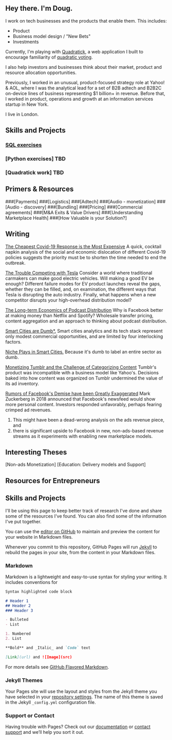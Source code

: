 ## Hey there. I'm Doug.

I work on tech businesses and the products that enable them. This includes:
- Product
- Business model design / "New Bets"
- Investments

Currently, I'm playing with [Quadratick](http://www.quadratick.com), a web application I built to encourage familiarity of [quadratic voting](https://en.wikipedia.org/wiki/Quadratic_voting).

I also help investors and businesses think about their market, product and resource allocation opportunities.

Previously, I worked in an unusual, product-focused strategy role at Yahoo! & AOL, where I was the analytical lead for a set of B2B adtech and B2B2C on-device lines of business representing $1 billion+ in revenue. Before that, I worked in product, operations and growth at an information services startup in New York.

I live in London.

## Skills and Projects
### [SQL exercises](https://github.com/dougweltman/SQL-exercises#readme)
### [Python exercises] TBD
### [Quadratick work] TBD


## Primers & Resources
###[Payments]
###[Logistics]
###[Adtech]
###[Audio - monetization]
###[Audio - discovery]
###[Bundling]
###[Pricing]
###[Commercial agreements]
###[M&A Exits & Value Drivers]
###[Understanding Marketplace Health]
###[How Valuable is your Solution?]


## Writing
[The Cheapest Covid-19 Response is the Most Expensive](https://medium.com/@douglasweltman/the-cheapest-covid-19-response-is-the-most-expensive-c58b87c41b6c?source=friends_link&sk=1ab10e48a4bc92136258139a669d4763) A quick, cocktail napkin analysis of the social and economic dislocation of different Covid-19 policies suggests the priority must be to shorten the time needed to end the outbreak.

[The Trouble Competing with Tesla](https://medium.com/@douglasweltman/the-trouble-competing-with-tesla-8a35a13e7a6?source=friends_link&sk=a87e6bb30f4eb023a828a6974158cad8) Consider a world where traditional carmakers can make good electric vehicles. Will making a good EV be enough?
Different failure modes for EV product launches reveal the gaps, whether they can be filled, and, on examination, the different ways that Tesla is disrupting the auto industry.
Finally, what happens when a new competitor disrupts your high-overhead distribution model?

[The Long-term Economics of Podcast Distribution](https://medium.com/@douglasweltman/will-the-future-economics-of-podcast-distribution-look-more-like-spotify-or-facebook-a1d7cb19815a?source=friends_link&sk=1893410414dc455a89d70c7e380bfb55) Why is Facebook better at making money than Netflix and Spotify? Wholesale transfer pricing, content aggregation and an approach to thinking about podcast distribution.

[Smart Cities are Dumb*.](https://medium.com/@douglasweltman/smart-cities-are-dumb-48a680a1d84a?source=friends_link&sk=3e63b5261b79893c9134b4c214ba04b0) Smart cities analytics and its tech stack represent only modest commercial opportunities, and are limited by four interlocking factors.

[Niche Plays in Smart Cities.](https://medium.com/@douglasweltman/niche-plays-in-smart-cities-and-municipal-iot-d71d93a7117?source=friends_link&sk=91dc1402e6219890d37891be953a3363) Because it's dumb to label an entire sector as dumb.

[Monetizing Tumblr and the Challenge of Categorizing Content](https://medium.com/@douglasweltman/monetizing-tumblr-the-challenge-of-categorizing-content-3c81420cb173?source=friends_link&sk=e71a27932a3af7cef548b0742ffa783b) Tumblr's product was incompatible with a business model like Yahoo's. Decisions baked into how content was organized on Tumblr undermined the value of its ad inventory.

[Rumors of Facebook's Demise have been Greatly Exaggerated](https://medium.com/@douglasweltman/rumors-of-facebooks-demise-are-greatly-exaggerated-efb8676a4060?source=friends_link&sk=e7ff6cd84d07a544678c5aaab9385351) Mark Zuckerberg in 2018 announced that Facebook's newsfeed would show more personal content. Investors responded unfavorably, perhaps fearing crimped ad revenues. 
1) This might have been a dead-wrong analysis on the ads revenue piece, and 
2) there is significant upside to Facebook in new, non-ads-based revenue streams as it experiments with enabling new marketplace models.


## Interesting Theses
[Non-ads Monetization]
[Education: Delivery models and Support]



## Resources for Entrepreneurs

## Skills and Projects

I'll be using this page to keep better track of research I've done and share some of the resources I've found. You can also find some of the information I've put together.

You can use the [editor on GitHub](https://github.com/dougweltman/dougweltman.github.io/edit/master/index.md) to maintain and preview the content for your website in Markdown files.

Whenever you commit to this repository, GitHub Pages will run [Jekyll](https://jekyllrb.com/) to rebuild the pages in your site, from the content in your Markdown files.

### Markdown

Markdown is a lightweight and easy-to-use syntax for styling your writing. It includes conventions for

```markdown
Syntax highlighted code block

# Header 1
## Header 2
### Header 3

- Bulleted
- List

1. Numbered
2. List

**Bold** and _Italic_ and `Code` text

[Link](url) and ![Image](src)
```

For more details see [GitHub Flavored Markdown](https://guides.github.com/features/mastering-markdown/).

### Jekyll Themes

Your Pages site will use the layout and styles from the Jekyll theme you have selected in your [repository settings](https://github.com/dougweltman/dougweltman.github.io/settings). The name of this theme is saved in the Jekyll `_config.yml` configuration file.

### Support or Contact

Having trouble with Pages? Check out our [documentation](https://docs.github.com/categories/github-pages-basics/) or [contact support](https://github.com/contact) and we’ll help you sort it out.
